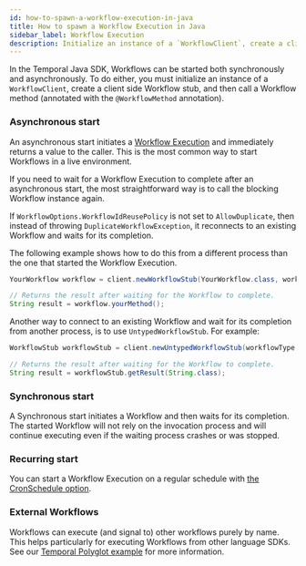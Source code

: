 ```yaml
---
id: how-to-spawn-a-workflow-execution-in-java
title: How to spawn a Workflow Execution in Java
sidebar_label: Workflow Execution
description: Initialize an instance of a `WorkflowClient`, create a client side Workflow stub, and then call a Workflow method (annotated with the `@WorkflowMethod` annotation).
---
```


In the Temporal Java SDK, Workflows can be started both synchronously and asynchronously.
To do either, you must initialize an instance of a `WorkflowClient`, create a client side Workflow stub, and then call a Workflow method (annotated with the `@WorkflowMethod` annotation).

### Asynchronous start

An asynchronous start initiates a [Workflow Execution](/docs/concepts/what-is-a-workflow-execution) and immediately returns a value to the caller.
This is the most common way to start Workflows in a live environment.

<!--SNIPSTART money-transfer-project-template-java-workflow-initiator-->
<!--SNIPEND-->

If you need to wait for a Workflow Execution to complete after an asynchronous start, the most straightforward way is to call the blocking Workflow instance again.

If `WorkflowOptions.WorkflowIdReusePolicy` is not set to `AllowDuplicate`, then instead of throwing `DuplicateWorkflowException`, it reconnects to an existing Workflow and waits for its completion.

The following example shows how to do this from a different process than the one that started the Workflow Execution.

```java
YourWorkflow workflow = client.newWorkflowStub(YourWorkflow.class, workflowId);

// Returns the result after waiting for the Workflow to complete.
String result = workflow.yourMethod();
```

Another way to connect to an existing Workflow and wait for its completion from another process, is to use `UntypedWorkflowStub`. For example:

```java
WorkflowStub workflowStub = client.newUntypedWorkflowStub(workflowType, workflowOptions);

// Returns the result after waiting for the Workflow to complete.
String result = workflowStub.getResult(String.class);
```

### Synchronous start

A Synchronous start initiates a Workflow and then waits for its completion. The started Workflow will not rely on the invocation process and will continue executing even if the waiting process crashes or was stopped.

<!--SNIPSTART hello-world-project-template-java-workflow-initiator-->
<!--SNIPEND-->

### Recurring start

You can start a Workflow Execution on a regular schedule with [the CronSchedule option](distributed-cron).

### External Workflows

Workflows can execute (and signal to) other workflows purely by name.
This helps particularly for executing Workflows from other language SDKs.
See our [Temporal Polyglot example](https://github.com/tsurdilo/temporal-polyglot) for more information.
